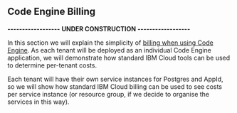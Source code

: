 ## Code Engine Billing

**------------------**
**UNDER CONSTRUCTION**
**------------------**

In this section we will explain the simplicity of [billing when using Code Engine](https://cloud.ibm.com/docs/codeengine?topic=codeengine-pricing).  As each tenant will be deployed as an individual Code Engine application, we will demonstrate how standard IBM Cloud tools can be used to determine per-tenant costs.

Each tenant will have their own service instances for Postgres and AppId, so we will show how standard IBM Cloud billing can be used to see costs per service instance (or resource group, if we decide to organise the services in this way).